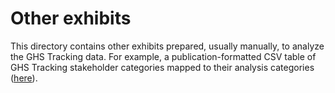 # Other exhibits
This directory contains other exhibits prepared, usually manually, to analyze the GHS Tracking data. For example, a publication-formatted CSV table of GHS Tracking stakeholder categories mapped to their analysis categories ([here](<./Tracking stakeholder sub-category to analysis category table/Tracking stakeholder cat to analysis cat table.csv>)).